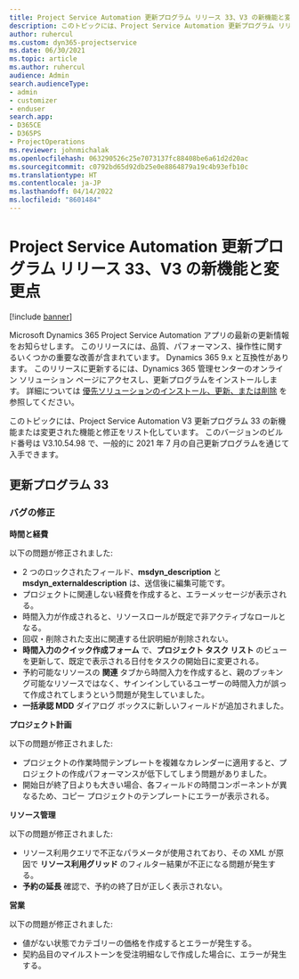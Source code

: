 ```yaml
---
title: Project Service Automation 更新プログラム リリース 33、V3 の新機能と変更点
description: このトピックには、Project Service Automation 更新プログラム リリース 33、V3 で利用可能な機能と修正をリスト化しています。
author: ruhercul
ms.custom: dyn365-projectservice
ms.date: 06/30/2021
ms.topic: article
ms.author: ruhercul
audience: Admin
search.audienceType:
- admin
- customizer
- enduser
search.app:
- D365CE
- D365PS
- ProjectOperations
ms.reviewer: johnmichalak
ms.openlocfilehash: 063290526c25e7073137fc88408be6a61d2d20ac
ms.sourcegitcommit: c0792bd65d92db25e0e8864879a19c4b93efb10c
ms.translationtype: HT
ms.contentlocale: ja-JP
ms.lasthandoff: 04/14/2022
ms.locfileid: "8601484"
---
```

# <a name="whats-new-or-changed-in-project-service-automation-update-release-33-v3"></a>Project Service Automation 更新プログラム リリース 33、V3 の新機能と変更点

[!include [banner](../includes/psa-now-project-operations.md)]

Microsoft Dynamics 365 Project Service Automation アプリの最新の更新情報をお知らせします。 このリリースには、品質、パフォーマンス、操作性に関するいくつかの重要な改善が含まれています。 Dynamics 365 9.x と互換性があります。 このリリースに更新するには、Dynamics 365 管理センターのオンライン ソリューション ページにアクセスし、更新プログラムをインストールします。 詳細については [優先ソリューションのインストール、更新、または削除](/power-platform/admin/install-remove-preferred-solution) を参照してください。

このトピックには、Project Service Automation V3 更新プログラム 33 の新機能または変更された機能と修正をリスト化しています。 このバージョンのビルド番号は V3.10.54.98 で、一般的に 2021 年 7 月の自己更新プログラムを通じて入手できます。

## <a name="update-release-33"></a>更新プログラム 33

### <a name="bug-fixes"></a>バグの修正

**時間と経費**

以下の問題が修正されました:

- 2 つのロックされたフィールド、**msdyn_description** と **msdyn_externaldescription** は、送信後に編集可能です。
- プロジェクトに関連しない経費を作成すると、エラーメッセージが表示される。
- 時間入力が作成されると、リソースロールが既定で非アクティブなロールとなる。
- 回収・削除された支出に関連する仕訳明細が削除されない。
- **時間入力のクイック作成フォーム** で、**プロジェクト タスク リスト** のビューを更新して、既定で表示される日付をタスクの開始日に変更される。
- 予約可能なリソースの **関連** タブから時間入力を作成すると、親のブッキング可能なリソースではなく、サインインしているユーザーの時間入力が誤って作成されてしまうという問題が発生していました。
- **一括承認 MDD** ダイアログ ボックスに新しいフィールドが追加されました。

**プロジェクト計画**

以下の問題が修正されました:
- プロジェクトの作業時間テンプレートを複雑なカレンダーに適用すると、プロジェクトの作成パフォーマンスが低下してしまう問題がありました。
- 開始日が終了日よりも大きい場合、各フィールドの時間コンポーネントが異なるため、コピー プロジェクトのテンプレートにエラーが表示される。

**リソース管理**

以下の問題が修正されました:
- リソース利用クエリで不正なパラメータが使用されており、その XML が原因で **リソース利用グリッド** のフィルター結果が不正になる問題が発生する。
- **予約の延長** 確認で、予約の終了日が正しく表示されない。

**営業**

以下の問題が修正されました:
- 値がない状態でカテゴリーの価格を作成するとエラーが発生する。
- 契約品目のマイルストーンを受注明細なしで作成した場合に、エラーが発生する。
